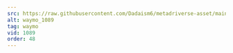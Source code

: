 ```yaml
---
src: https://raw.githubusercontent.com/Dadaism6/metadriverse-asset/main/script-waymo-output-newcompressed/waymo_1089.mp4
alt: waymo_1089
tag: waymo
vid: 1089
order: 48
---
```

